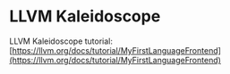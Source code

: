 # LLVM Kaleidoscope

LLVM Kaleidoscope tutorial: [https://llvm.org/docs/tutorial/MyFirstLanguageFrontend](https://llvm.org/docs/tutorial/MyFirstLanguageFrontend)
